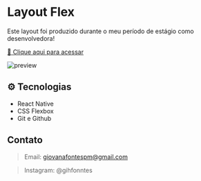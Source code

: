 # Layout Flex

Este layout foi produzido durante o meu período de estágio como desenvolvedora! 
 
[🔗 Clique aqui para acessar](https://giovanafontes.github.io/nlw-esportes-explorer)

![preview](./github/preview.png.png)

## ⚙️ Tecnologias 
- React Native
- CSS Flexbox
- Git e Github

## Contato

> Email:
giovanafontespm@gmail.com

> Instagram: 
@gihfonntes
